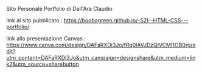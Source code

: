 ﻿Sito Personale Portfolio di Dall'Ara Claudio

link al sito pubblicato :  https://boobagreen.github.io/-S2I--HTML-CSS---portfolio/

link alla presentazione Canvas : https://www.canva.com/design/DAFaRXDi3Jo/fRq0lAVJDzQlVCMI1OB0rg/edit?utm_content=DAFaRXDi3Jo&utm_campaign=designshare&utm_medium=link2&utm_source=sharebutton
